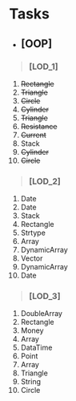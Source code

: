 # Tasks

- ##      [OOP]

> ###                [LOD_1]

<ol type="1">
 <li><strike>Rectangle</strike></li>
 <li><strike>Triangle</strike></li>
 <li><strike>Circle</strike></li> 
 <li><strike>Cylinder</strike></li>   
 <li><strike>Triangle</strike></li>    
 <li><strike>Resistance</strike></li>  
 <li><strike>Current</strike></li>
 <li>Stack</li>
 <li><strike>Cylinder</strike></li>
 <li><strike>Circle</strike></li>
</ol>

> ###                [LOD_2]

<ol type="1">
 <li>Date</li>
 <li>Date</li>
 <li>Stack</li>
 <li>Rectangle</li>
 <li>Strtype</li>   
 <li>Array</li>  
 <li>DynamicArray</li>
 <li>Vector</li>
 <li>DynamicArray</li>
 <li>Date</li>
</ol>

> ###                [LOD_3]

<ol type="1">
 <li>DoubleArray</li>
 <li>Rectangle</li>
 <li>Money</li>
 <li>Array</li>
 <li>DataTime</li>   
 <li>Point</li>  
 <li>Array</li>
 <li>Triangle</li>
 <li>String</li>
 <li>Circle</li>
</ol>
